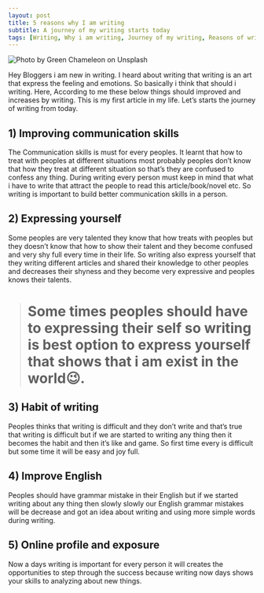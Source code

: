 ```yaml
---
layout: post
title: 5 reasons why I am writing
subtitle: A journey of my writing starts today
tags: [Writing, Why i am writing, Journey of my writing, Reasons of writing, Communication skills]
---
```


![Photo by [Green Chameleon](https://unsplash.com/@craftedbygc?utm_source=medium&utm_medium=referral) on [Unsplash](https://unsplash.com?utm_source=medium&utm_medium=referral)](https://cdn-images-1.medium.com/max/10368/0*KCRQzOOw3sHAzSf3)

Hey Bloggers i am new in writing. I heard about writing that writing is an art that express the feeling and emotions. So basically i think that should i writing. Here, According to me these below things should improved and increases by writing. This is my first article in my life. Let’s starts the journey of writing from today.

## 1) Improving communication skills

The Communication skills is must for every peoples. It learnt that how to treat with peoples at different situations most probably peoples don’t know that how they treat at different situation so that’s they are confused to confess any thing. During writing every person must keep in mind that what i have to write that attract the people to read this article/book/novel etc. So writing is important to build better communication skills in a person.

## 2) Expressing yourself

Some peoples are very talented they know that how treats with peoples but they doesn’t know that how to show their talent and they become confused and very shy full every time in their life. So writing also express yourself that they writing different articles and shared their knowledge to other peoples and decreases their shyness and they become very expressive and peoples knows their talents.
> # Some times peoples should have to expressing their self so writing is best option to express yourself that shows that i am exist in the world😉.

## 3) Habit of writing

Peoples thinks that writing is difficult and they don’t write and that’s true that writing is difficult but if we are started to writing any thing then it becomes the habit and then it’s like and game. So first time every is difficult but some time it will be easy and joy full.

## 4) Improve English

Peoples should have grammar mistake in their English but if we started writing about any thing then slowly slowly our English grammar mistakes will be decrease and got an idea about writing and using more simple words during writing.

## 5) Online profile and exposure

Now a days writing is important for every person it will creates the opportunities to step through the success because writing now days shows your skills to analyzing about new things.

